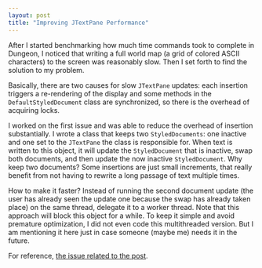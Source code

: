 ```yaml
---
layout: post
title: "Improving JTextPane Performance"
---
```


After I started benchmarking how much time commands took to complete in
Dungeon, I noticed that writing a full world map (a grid of colored ASCII
characters) to the screen was reasonably slow. Then I set forth to find the
solution to my problem.

Basically, there are two causes for slow `JTextPane` updates: each insertion
triggers a re-rendering of the display and some methods in the
`DefaultStyledDocument` class are synchronized, so there is the overhead of
acquiring locks.

I worked on the first issue and was able to reduce the overhead of insertion
substantially. I wrote a class that keeps two `StyledDocuments`: one inactive
and one set to the `JTextPane` the class is responsible for. When text is
written to this object, it will update the `StyledDocument` that is inactive,
swap both documents, and then update the now inactive `StyledDocument`. Why
keep two documents?  Some insertions are just small increments, that really
benefit from not having to rewrite a long passage of text multiple times.

How to make it faster? Instead of running the second document update (the user
has already seen the update one because the swap has already taken place) on
the same thread, delegate it to a worker thread. Note that this approach will
block this object for a while. To keep it simple and avoid premature
optimization, I did not even code this multithreaded version. But I am
mentioning it here just in case someone (maybe me) needs it in the future.

For reference, [the issue related to the
post](https://github.com/bernardosulzbach/dungeon/issues/176).
